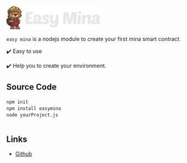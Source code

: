<img src="./assets/images/logo.png" height="60px">

`easy mina` is a nodejs module to create your first mina smart contract.
 
:heavy_check_mark: Easy to use

:heavy_check_mark: Help you to create your environment. 


## Source Code

```bash
npm init
npm install easymina
node yourProject.js
```

```nodejs

```


## Links

- [Github](https://github.com/EasyMina/easyMina) <br>